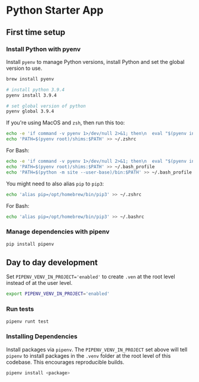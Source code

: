 # Python Starter App

## First time setup

### Install Python with pyenv

Install `pyenv` to manage Python versions, install Python and set the global version to use.

```sh
brew install pyenv

# install python 3.9.4
pyenv install 3.9.4

# set global version of python
pyenv global 3.9.4
```


If you're using MacOS and `zsh`, then run this too:

```sh
echo -e 'if command -v pyenv 1>/dev/null 2>&1; then\n  eval "$(pyenv init -)"\nfi' >> ~/.zshrc
echo 'PATH=$(pyenv root)/shims:$PATH' >> ~/.zshrc
```

For Bash:

```sh
echo -e 'if command -v pyenv 1>/dev/null 2>&1; then\n  eval "$(pyenv init -)"\nfi' >> ~/.bash_profile
echo 'PATH=$(pyenv root)/shims:$PATH' >> ~/.bash_profile
echo 'PATH=$(python -m site --user-base)/bin:$PATH' >> ~/.bash_profile
```

You might need to also alias `pip` to `pip3`:

```sh
echo 'alias pip=/opt/homebrew/bin/pip3' >> ~/.zshrc
```

For Bash:

```sh
echo 'alias pip=/opt/homebrew/bin/pip3' >> ~/.bashrc
```

### Manage dependencies with pipenv

```sh
pip install pipenv
```


## Day to day development

Set `PIPENV_VENV_IN_PROJECT='enabled'` to create `.ven` at the root level instead of at the user level.

```sh
export PIPENV_VENV_IN_PROJECT='enabled'
```

### Run tests

```sh
pipenv runt test
```

### Installing Dependencies

Install packages via `pipenv`. The `PIPENV_VENV_IN_PROJECT` set above will tell `pipenv` to install packages in the `.venv` folder at the root level of this codebase. This encourages reproducible builds.

```sh
pipenv install <package>
```